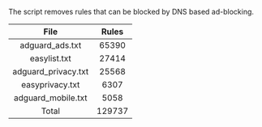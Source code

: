 The script removes rules that can be blocked by DNS based ad-blocking.


| File | Rules |
|:----:|:-----:|
| adguard_ads.txt | 65390 |
| easylist.txt | 27414 |
| adguard_privacy.txt | 25568 |
| easyprivacy.txt | 6307 |
| adguard_mobile.txt | 5058 |
| Total | 129737 |